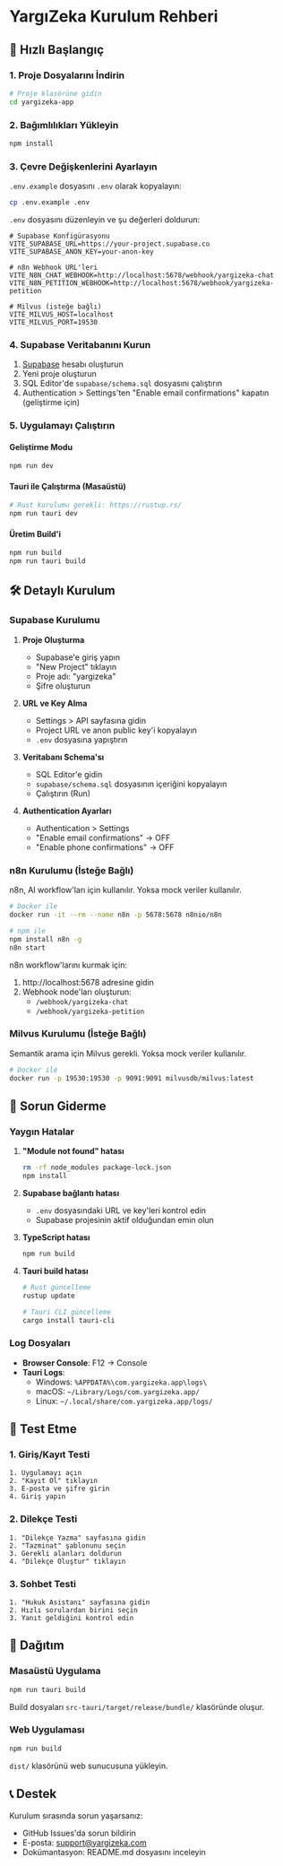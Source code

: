 # YargıZeka Kurulum Rehberi

## 🚀 Hızlı Başlangıç

### 1. Proje Dosyalarını İndirin
```bash
# Proje klasörüne gidin
cd yargizeka-app
```

### 2. Bağımlılıkları Yükleyin
```bash
npm install
```

### 3. Çevre Değişkenlerini Ayarlayın
`.env.example` dosyasını `.env` olarak kopyalayın:
```bash
cp .env.example .env
```

`.env` dosyasını düzenleyin ve şu değerleri doldurun:

```env
# Supabase Konfigürasyonu
VITE_SUPABASE_URL=https://your-project.supabase.co
VITE_SUPABASE_ANON_KEY=your-anon-key

# n8n Webhook URL'leri  
VITE_N8N_CHAT_WEBHOOK=http://localhost:5678/webhook/yargizeka-chat
VITE_N8N_PETITION_WEBHOOK=http://localhost:5678/webhook/yargizeka-petition

# Milvus (isteğe bağlı)
VITE_MILVUS_HOST=localhost
VITE_MILVUS_PORT=19530
```

### 4. Supabase Veritabanını Kurun

1. [Supabase](https://supabase.com) hesabı oluşturun
2. Yeni proje oluşturun
3. SQL Editor'de `supabase/schema.sql` dosyasını çalıştırın
4. Authentication > Settings'ten "Enable email confirmations" kapatın (geliştirme için)

### 5. Uygulamayı Çalıştırın

#### Geliştirme Modu
```bash
npm run dev
```

#### Tauri ile Çalıştırma (Masaüstü)
```bash
# Rust kurulumu gerekli: https://rustup.rs/
npm run tauri dev
```

#### Üretim Build'i
```bash
npm run build
npm run tauri build
```

## 🛠 Detaylı Kurulum

### Supabase Kurulumu

1. **Proje Oluşturma**
   - Supabase'e giriş yapın
   - "New Project" tıklayın
   - Proje adı: "yargizeka"
   - Şifre oluşturun

2. **URL ve Key Alma**
   - Settings > API sayfasına gidin
   - Project URL ve anon public key'i kopyalayın
   - `.env` dosyasına yapıştırın

3. **Veritabanı Schema'sı**
   - SQL Editor'e gidin
   - `supabase/schema.sql` dosyasının içeriğini kopyalayın
   - Çalıştırın (Run)

4. **Authentication Ayarları**
   - Authentication > Settings
   - "Enable email confirmations" → OFF
   - "Enable phone confirmations" → OFF

### n8n Kurulumu (İsteğe Bağlı)

n8n, AI workflow'ları için kullanılır. Yoksa mock veriler kullanılır.

```bash
# Docker ile
docker run -it --rm --name n8n -p 5678:5678 n8nio/n8n

# npm ile
npm install n8n -g
n8n start
```

n8n workflow'larını kurmak için:
1. http://localhost:5678 adresine gidin
2. Webhook node'ları oluşturun:
   - `/webhook/yargizeka-chat`
   - `/webhook/yargizeka-petition`

### Milvus Kurulumu (İsteğe Bağlı)

Semantik arama için Milvus gerekli. Yoksa mock veriler kullanılır.

```bash
# Docker ile
docker run -p 19530:19530 -p 9091:9091 milvusdb/milvus:latest
```

## 🔧 Sorun Giderme

### Yaygın Hatalar

1. **"Module not found" hatası**
   ```bash
   rm -rf node_modules package-lock.json
   npm install
   ```

2. **Supabase bağlantı hatası**
   - `.env` dosyasındaki URL ve key'leri kontrol edin
   - Supabase projesinin aktif olduğundan emin olun

3. **TypeScript hatası**
   ```bash
   npm run build
   ```

4. **Tauri build hatası**
   ```bash
   # Rust güncelleme
   rustup update
   
   # Tauri CLI güncelleme
   cargo install tauri-cli
   ```

### Log Dosyaları

- **Browser Console**: F12 → Console
- **Tauri Logs**: 
  - Windows: `%APPDATA%\com.yargizeka.app\logs\`
  - macOS: `~/Library/Logs/com.yargizeka.app/`
  - Linux: `~/.local/share/com.yargizeka.app/logs/`

## 📱 Test Etme

### 1. Giriş/Kayıt Testi
```
1. Uygulamayı açın
2. "Kayıt Ol" tıklayın
3. E-posta ve şifre girin
4. Giriş yapın
```

### 2. Dilekçe Testi
```
1. "Dilekçe Yazma" sayfasına gidin
2. "Tazminat" şablonunu seçin
3. Gerekli alanları doldurun
4. "Dilekçe Oluştur" tıklayın
```

### 3. Sohbet Testi
```
1. "Hukuk Asistanı" sayfasına gidin
2. Hızlı sorulardan birini seçin
3. Yanıt geldiğini kontrol edin
```

## 🚀 Dağıtım

### Masaüstü Uygulama
```bash
npm run tauri build
```

Build dosyaları `src-tauri/target/release/bundle/` klasöründe oluşur.

### Web Uygulaması
```bash
npm run build
```

`dist/` klasörünü web sunucusuna yükleyin.

## 📞 Destek

Kurulum sırasında sorun yaşarsanız:
- GitHub Issues'da sorun bildirin
- E-posta: support@yargizeka.com
- Dokümantasyon: README.md dosyasını inceleyin